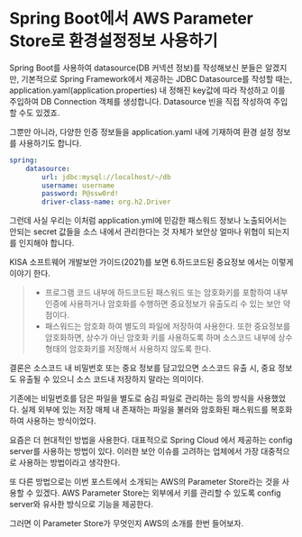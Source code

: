 # Spring Boot에서 AWS Parameter Store로 환경설정정보 사용하기

Spring Boot를 사용하여 datasource(DB 커넥션 정보)를 작성해보신 분들은 알겠지만,
기본적으로 Spring Framework에서 제공하는 JDBC Datasource를 작성할 때는, application.yaml(application.properties) 내 정해진 key값에 따라 작성하고 이를 주입하여 DB Connection 객체를 생성합니다.
Datasource 빈을 직접 작성하여 주입할 수도 있겠죠.

그뿐만 아니라, 다양한 인증 정보들을 application.yaml 내에 기재하여 환경 설정 정보를 사용하기도 합니다.

```yaml
spring:
    datasource:
        url: jdbc:mysql://localhost/~/db
        username: username
        password: P@ssw0rd!
        driver-class-name: org.h2.Driver
```

그런데 사실 우리는 이처럼 application.yml에 민감한 패스워드 정보나 노출되어서는 안되는 secret 값들을 소스 내에서 관리한다는 것 자체가 보안상 얼마나 위협이 되는지를 인지해야 합니다.

KISA 소프트웨어 개발보안 가이드(2021)를 보면 6.하드코드된 중요정보 에서는 이렇게 이야기 한다.
> - 프로그램 코드 내부에 하드코드된 패스워드 또는 암호화키를 포함하여 내부 인증에 사용하거나 암호화를 수행하면 중요정보가 유출도리 수 있는 보안 약점이다.
> - 패스워드는 암호화 하여 별도의 파일에 저장하여 사용한다. 또한 중요정보를 암호화하면, 상수가 아닌 암호화 키를 사용하도록 하며 소스코드 내부에 상수형태의 암호화키를 저장해서 사용하지 않도록 한다.

결론은 소스코드 내 비밀번호 또는 중요 정보를 담고있으면 소스코드 유출 시, 중요 정보도 유출될 수 있으니 소스 코드내 저장하지 말라는 의미이다.

기존에는 비밀번호를 담은 파일을 별도로 숨김 파일로 관리하는 등의 방식을 사용했었다. 실제 외부에 있는 저장 매체 내 존재하는 파일을 불러와 암호화된 패스워드를 복호화하여 사용하는 방식이었다.

요즘은 더 현대적인 방법을 사용한다. 대표적으로 Spring Cloud 에서 제공하는 config server를 사용하는 방법이 있다. 이러한 보안 이슈를 고려하는 업체에서
가장 대중적으로 사용하는 방법이라고 생각한다.

또 다른 방법으로는 이번 포스트에서 소개되는 AWS의 Parameter Store라는 것을 사용할 수 있겠다.
AWS Parameter Store는 외부에서 키를 관리할 수 있도록 config server와 유사한 방식으로 기능을 제공한다.

그러면 이 Parameter Store가 무엇인지 AWS의 소개를 한번 들어보자.

